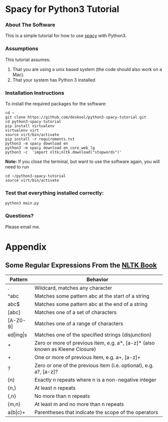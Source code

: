 # Spacy for Python3 Tutorial

### About The Software 
This is a simple tutorial for how to use [spacy](href="https://spacy.io) with Python3.

### Assumptions
This tutorial assumes:
1. That you are using a unix based system (the code should also work on a Mac).
2. That your system has Python 3 installed 

### Installation Instructions
To install the required packages for the software:
    
    cd ~
    git clone https://github.com/deskool/python3-spacy-tutorial.git
    cd python3-spacy-tutorial
    pip install virtualenv
    virtualenv virt
    source virt/bin/activate
    pip install -r requirements.txt
    python3 -m spacy download en
    python3 -m spacy download en_core_web_lg
    python3 -c  'import nltk;nltk.download("stopwords")'

**Note:** If you close the terminal, but want to use the software again, you will need to run 
    
    cd ~/python3-spacy-tutorial
    source virt/bin/activate

### Test that everything installed correctly:
    python3 main.py


### Questions?
Please email me.


# Appendix

## Some Regular Expressions From the [NLTK Book](https://www.nltk.org/book/ch03.html)


| Pattern | Behavior |
|---|---|
| . | Wildcard, matches any character |
| ^abc | Matches some pattern abc at the start of a string |
| abc$ | Matches some pattern abc at the end of a string |
| [abc] | Matches one of a set of characters |
| [A-Z0-9] | Matches one of a range of characters |
| ed&#124;ing&#124;s | Matches one of the specified strings (disjunction) |
| * | Zero or more of previous item, e.g. a*, [a-z]* (also known as Kleene Closure) |
| + | One or more of previous item, e.g. a+, [a-z]+ |
| ? | Zero or one of the previous item (i.e. optional), e.g. a?, [a-z]? |
| {n} | Exactly n repeats where n is a non-negative integer |
| {n,} | At least n repeats |
| {,n} | No more than n repeats |
| {m,n} | At least m and no more than n repeats |
| a(b&#124;c)+ | Parentheses that indicate the scope of the operators |

